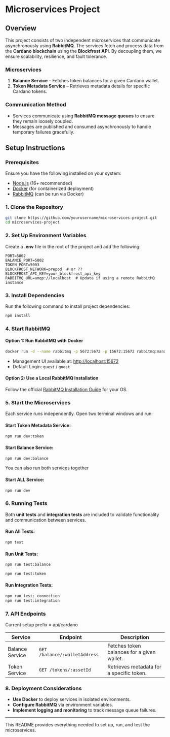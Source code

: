 # Microservices Project

## Overview

This project consists of two independent microservices that communicate asynchronously using **RabbitMQ**. The services fetch and process data from the **Cardano blockchain** using the **Blockfrost API**. By decoupling them, we ensure scalability, resilience, and fault tolerance.

### Microservices

1. **Balance Service** – Fetches token balances for a given Cardano wallet.
2. **Token Metadata Service** – Retrieves metadata details for specific Cardano tokens.

### Communication Method

- Services communicate using **RabbitMQ message queues** to ensure they remain loosely coupled.
- Messages are published and consumed asynchronously to handle temporary failures gracefully.

## Setup Instructions

### Prerequisites

Ensure you have the following installed on your system:

- [Node.js](https://nodejs.org/) (16+ recommended)
- [Docker](https://www.docker.com/) (for containerized deployment)
- [RabbitMQ](https://www.rabbitmq.com/) (can be run via Docker)

### 1. Clone the Repository

```sh
git clone https://github.com/yourusername/microservices-project.git
cd microservices-project
```

### 2. Set Up Environment Variables

Create a **.env** file in the root of the project and add the following:

```env
PORT=5002
BALANCE_PORT=5002
TOKEN_PORT=5003
BLOCKFROST_NETWORK=prepod  # or ??
BLOCKFROST_API_KEY=your_blockfrost_api_key
RABBITMQ_URL=amqp://localhost  # Update if using a remote RabbitMQ instance
```

### 3. Install Dependencies

Run the following command to install project dependencies:

```sh
npm install
```

### 4. Start RabbitMQ

#### Option 1: Run RabbitMQ with Docker

```sh
docker run -d --name rabbitmq -p 5672:5672 -p 15672:15672 rabbitmq:management
```

- Management UI available at: [http://localhost:15672](http://localhost:15672)
- Default Login: `guest` / `guest`

#### Option 2: Use a Local RabbitMQ Installation

Follow the official [RabbitMQ Installation Guide](https://www.rabbitmq.com/download.html) for your OS.

### 5. Start the Microservices

Each service runs independently. Open two terminal windows and run:

#### Start Token Metadata Service:

```sh
npm run dev:token
```

#### Start Balance Service:

```sh
npm run dev:balance
```

You can also run both services together

#### Start ALL Service:

```sh
npm run dev
```

### 6. Running Tests

Both **unit tests** and **integration tests** are included to validate functionality and communication between services.

#### Run All Tests:

```sh
npm test
```
#### Run Unit Tests:

```sh
npm run test:balance
```

```sh
npm run test:token
```

#### Run Integration Tests:

```sh
npm run test: connection
npm run test:integration
```

### 7. API Endpoints

Current setup  prefix = api/cardano

| Service         | Endpoint                      | Description                                |
| --------------- | ----------------------------- | ------------------------------------------ |
| Balance Service | `GET /balance/:walletAddress` | Fetches token balances for a given wallet. |
| Token Service   | `GET /tokens/:assetId`        | Retrieves metadata for a specific token.   |

### 8. Deployment Considerations

- **Use Docker** to deploy services in isolated environments.
- **Configure RabbitMQ** via environment variables.
- **Implement logging and monitoring** to track message queue failures.

---

This README provides everything needed to set up, run, and test the microservices. 

